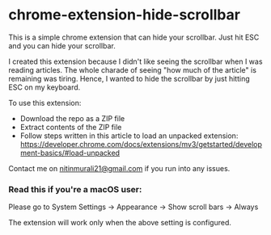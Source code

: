 # chrome-extension-hide-scrollbar
This is a simple chrome extension that can hide your scrollbar. Just hit ESC and you can hide your scrollbar.

I created this extension because I didn't like seeing the scrollbar when I was reading articles. The whole charade of seeing "how much of the article" is remaining was tiring.
Hence, I wanted to hide the scrollbar by just hitting ESC on my keyboard. 

To use this extension:
- Download the repo as a ZIP file
- Extract contents of the ZIP file
- Follow steps written in this article to load an unpacked extension: https://developer.chrome.com/docs/extensions/mv3/getstarted/development-basics/#load-unpacked

Contact me on nitinmurali21@gmail.com if you run into any issues.

### Read this if you're a macOS user:

Please go to System Settings -> Appearance -> Show scroll bars -> Always

The extension will work only when the above setting is configured.

